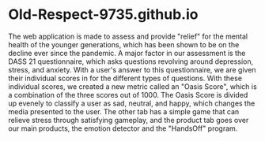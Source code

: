 # Old-Respect-9735.github.io
The web application is made to assess and provide "relief" for the mental health of the younger generations, which has been shown to be on the decline 
ever since the pandemic. A major factor in our assessment is the DASS 21 questionnaire, which asks questions revolving around depression, stress, and anxiety. 
With a user's answer to this questionnaire, we are given their individual scores in for the different types of questions. With these individual scores, we 
created a new metric called an "Oasis Score", which is a combination of the three scores out of 1000. The Oasis Score is divided up evenely to classify a 
user as sad, neutral, and happy, which changes the media presented to the user. The other tab has a simple game that can relieve stress through satisfying 
gameplay, and the product tab goes over our main products, the emotion detector and the "HandsOff" program. 
